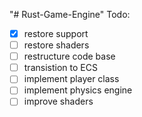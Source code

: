 "# Rust-Game-Engine" 
Todo:
- [x] restore support
- [ ] restore shaders
- [ ] restructure code base
- [ ] transistion to ECS
- [ ] implement player class
- [ ] implement physics engine
- [ ] improve shaders
